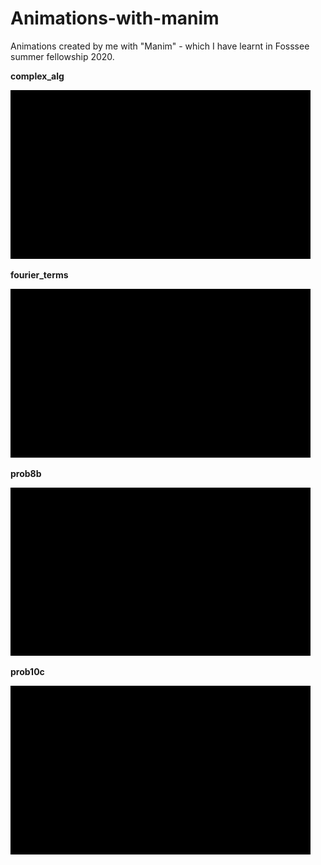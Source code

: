 # Animations-with-manim
Animations created by me with "Manim" - which I have learnt in Fosssee summer fellowship 2020.

**complex_alg**

<img src="/videos/complex_alg/480p15/PlottingGraphs.gif" width="480" />


**fourier_terms**

<img src="/videos/fourier_terms/480p15/PlottingGraphs.gif" width="480" />

**prob8b**

<img src="/videos/prob8b/480p15/PlottingGraphs.gif" width="480" />

**prob10c**

<img src="/videos/prob10c/480p15/PlottingGraphs.gif" width="480" />

